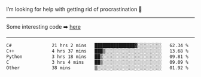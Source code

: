 I’m looking for help with getting rid of procrastination 🤔

-----

Some interesting code :arrow_right: [here](https://github.com/zhen8838/playground)

-----

<!--START_SECTION:waka-->

```txt
C#               21 hrs 2 mins   ███████████████▓░░░░░░░░░   62.34 %
C++              4 hrs 37 mins   ███▒░░░░░░░░░░░░░░░░░░░░░   13.68 %
Python           3 hrs 18 mins   ██▒░░░░░░░░░░░░░░░░░░░░░░   09.81 %
C                3 hrs 4 mins    ██▒░░░░░░░░░░░░░░░░░░░░░░   09.09 %
Other            38 mins         ▒░░░░░░░░░░░░░░░░░░░░░░░░   01.92 %
```

<!--END_SECTION:waka-->

<!--
**zhen8838/zhen8838** is a ✨ _special_ ✨ repository because its `README.md` (this file) appears on your GitHub profile.

Here are some ideas to get you started:

- 🔭 I’m currently working on ...
- 🌱 I’m currently learning ...
- 👯 I’m looking to collaborate on ...
 ...
- 💬 Ask me about ...
- 📫 How to reach me: ...
- 😄 Pronouns: ...
- ⚡ Fun fact: ...
-->
